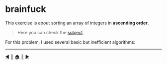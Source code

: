 # brainfuck
This exercise is about sorting an array of integers in **ascending order**.

> Here you can check the [subject]().

For this problem, I used several basic but inefficient algorithms:

---
[:arrow_backward:][back] ║ [:house:][home] ║ [:arrow_forward:][next]

<!-- navigation -->
[home]: ../../../README.md
[back]: ./brainfuck.md
[next]: ./flood_fill.md